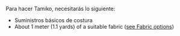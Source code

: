 Para hacer Tamiko, necesitarás lo siguiente:

- Suministros básicos de costura
- About 1 meter (1.1 yards) of a suitable fabric ([see Fabric options](/docs/patterns/tamiko/fabric))
